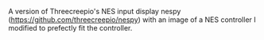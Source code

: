 A version of Threecreepio's NES input display nespy (https://github.com/threecreepio/nespy) with an image of a NES controller I modified to prefectly fit the controller.
